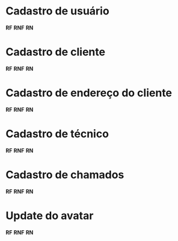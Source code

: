 # Cadastro de usuário
**RF**
**RNF**
**RN**

# Cadastro de cliente
**RF**
**RNF**
**RN**

# Cadastro de endereço do cliente
**RF**
**RNF**
**RN**

# Cadastro de técnico
**RF**
**RNF**
**RN**

# Cadastro de chamados
**RF**
**RNF**
**RN**

# Update do avatar
**RF**
**RNF**
**RN**



